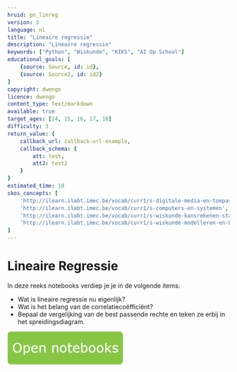```yaml
---
hruid: pn_linreg
version: 3
language: nl
title: "Lineaire regressie"
description: "Lineaire regressie"
keywords: ["Python", "Wiskunde", "KIKS", "AI Op School"]
educational_goals: [
    {source: Source, id: id}, 
    {source: Source2, id: id2}
]
copyright: dwengo
licence: dwengo
content_type: text/markdown
available: true
target_ages: [14, 15, 16, 17, 18]
difficulty: 3
return_value: {
    callback_url: callback-url-example,
    callback_schema: {
        att: test,
        att2: test2
    }
}
estimated_time: 10
skos_concepts: [
    'http://ilearn.ilabt.imec.be/vocab/curr1/s-digitale-media-en-toepassingen', 
    'http://ilearn.ilabt.imec.be/vocab/curr1/s-computers-en-systemen', 
    'http://ilearn.ilabt.imec.be/vocab/curr1/s-wiskunde-kansrekenen-statistiek',
    'http://ilearn.ilabt.imec.be/vocab/curr1/s-wiskunde-modelleren-en-heuristiek'
]
---
```


# Lineaire Regressie
In deze reeks notebooks verdiep je je in de volgende items:
* Wat is lineaire regressie nu eigenlijk? 
* Wat is het belang van de correlatiecoëfficiënt? 
* Bepaal de vergelijking van de best passende rechte en teken ze erbij in het spreidingsdiagram.

[![](embed/Knop.png "Knop")](https://kiks.ilabt.imec.be/hub/tmplogin?id=0301 "Notebooks Lineaire Regressie")